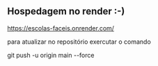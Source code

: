 ## Hospedagem no render :-)
https://escolas-faceis.onrender.com/


para atualizar no repositório exercutar o comando

git push -u origin main --force